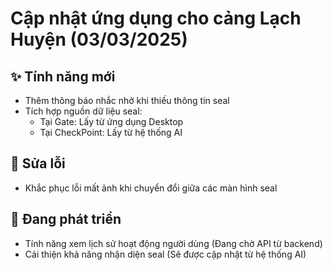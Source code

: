 # Cập nhật ứng dụng cho cảng Lạch Huyện (03/03/2025)

## ✨ Tính năng mới

- Thêm thông báo nhắc nhở khi thiếu thông tin seal
- Tích hợp nguồn dữ liệu seal:
  - Tại Gate: Lấy từ ứng dụng Desktop
  - Tại CheckPoint: Lấy từ hệ thống AI

## 🐛 Sửa lỗi

- Khắc phục lỗi mất ảnh khi chuyển đổi giữa các màn hình seal

## 🚧 Đang phát triển

- Tính năng xem lịch sử hoạt động người dùng (Đang chờ API từ backend)
- Cải thiện khả năng nhận diện seal (Sẽ được cập nhật từ hệ thống AI)